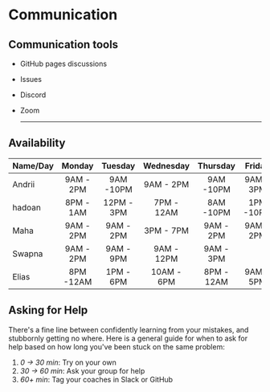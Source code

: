 # Communication

## Communication tools

- GitHub pages discussions
- Issues
- Discord
- Zoom

  ***

## Availability

| Name/Day |  Monday   |  Tuesday   | Wednesday  |  Thursday  |  Friday   | Saturday  |
| -------- | :-------: | :--------: | :--------: | :--------: | :-------: | :-------: |
| Andrii   | 9AM - 2PM | 9AM -10PM  | 9AM - 2PM  | 9AM -10PM  | 9AM - 3PM | 9AM - 4PM |
| hadoan   | 8PM - 1AM | 12PM - 3PM | 7PM - 12AM | 8AM -10PM  | 1PM -10PM | 8AM -10PM |
| Maha     | 9AM - 2PM | 9AM - 2PM  | 3PM - 7PM  | 9AM - 2PM  | 9AM - 2PM | 10AM -7PM |
| Swapna   | 9AM - 2PM | 9AM - 9PM  | 9AM - 12PM | 9AM - 3PM  |           |           |
| Elias    | 8PM -12AM | 1PM - 6PM  | 10AM - 6PM | 8PM - 12AM | 9AM - 5PM | 9AM - 5PM |

## Asking for Help

There's a fine line between confidently learning from your mistakes, and
stubbornly getting no where. Here is a general guide for when to ask for help
based on how long you've been stuck on the same problem:

1. _0 -> 30 min_: Try on your own
2. _30 -> 60 min_: Ask your group for help
3. _60+ min_: Tag your coaches in Slack or GitHub
